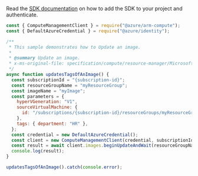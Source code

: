 Read the [SDK documentation](https://github.com/Azure/azure-sdk-for-js/blob/%40azure%2Farm-compute_19.0.0/sdk/compute/arm-compute/README.md) on how to add the SDK to your project and authenticate.

```javascript
const { ComputeManagementClient } = require("@azure/arm-compute");
const { DefaultAzureCredential } = require("@azure/identity");

/**
 * This sample demonstrates how to Update an image.
 *
 * @summary Update an image.
 * x-ms-original-file: specification/compute/resource-manager/Microsoft.Compute/stable/2022-03-01/ComputeRP/examples/imageExamples/Image_Update.json
 */
async function updatesTagsOfAnImage() {
  const subscriptionId = "{subscription-id}";
  const resourceGroupName = "myResourceGroup";
  const imageName = "myImage";
  const parameters = {
    hyperVGeneration: "V1",
    sourceVirtualMachine: {
      id: "/subscriptions/{subscription-id}/resourceGroups/myResourceGroup/providers/Microsoft.Compute/virtualMachines/myVM",
    },
    tags: { department: "HR" },
  };
  const credential = new DefaultAzureCredential();
  const client = new ComputeManagementClient(credential, subscriptionId);
  const result = await client.images.beginUpdateAndWait(resourceGroupName, imageName, parameters);
  console.log(result);
}

updatesTagsOfAnImage().catch(console.error);
```
